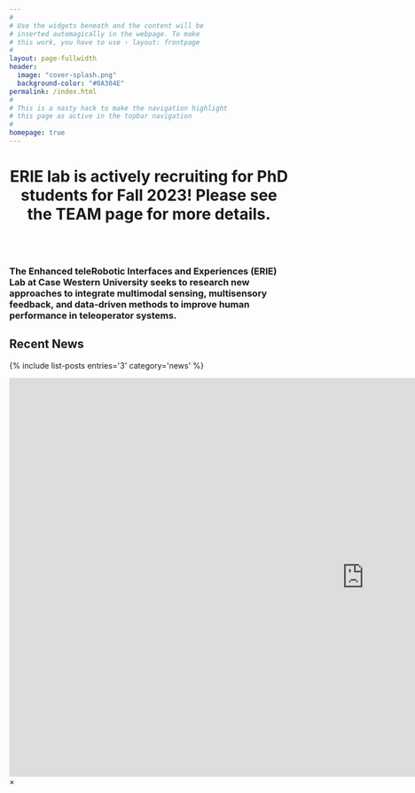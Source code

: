 ```yaml
---
#
# Use the widgets beneath and the content will be
# inserted automagically in the webpage. To make
# this work, you have to use › layout: frontpage
#
layout: page-fullwidth
header:
  image: "cover-splash.png"
  background-color: "#0A304E"
permalink: /index.html
#
# This is a nasty hack to make the navigation highlight
# this page as active in the topbar navigation
#
homepage: true
---
```


<h1 style="text-align:center;"> ERIE lab is actively recruiting for PhD students for Fall 2023! Please see the TEAM page for more details. </h1>
<br>
<br>
<h3>The Enhanced teleRobotic Interfaces and Experiences (ERIE) Lab at Case Western University seeks to research new approaches to integrate multimodal sensing, multisensory feedback, and data-driven methods to improve human performance in teleoperator systems.</h3>


## Recent News

{% include list-posts entries='3' category='news' %}

<div id="videoModal" class="reveal-modal large" data-reveal="">
  <div class="flex-video widescreen vimeo" style="display: block;">
    <iframe width="1280" height="720" src="https://www.youtube.com/embed/3b5zCFSmVvU" frameborder="0" allowfullscreen></iframe>
  </div>
  <a class="close-reveal-modal">&#215;</a>
</div>
